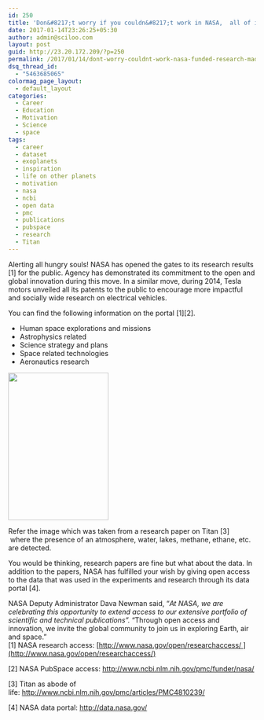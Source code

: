 ```yaml
---
id: 250
title: 'Don&#8217;t worry if you couldn&#8217;t work in NASA,  all of its funded research made public now'
date: 2017-01-14T23:26:25+05:30
author: admin@sciloo.com
layout: post
guid: http://23.20.172.209/?p=250
permalink: /2017/01/14/dont-worry-couldnt-work-nasa-funded-research-made-public-now/
dsq_thread_id:
  - "5463685065"
colormag_page_layout:
  - default_layout
categories:
  - Career
  - Education
  - Motivation
  - Science
  - space
tags:
  - career
  - dataset
  - exoplanets
  - inspiration
  - life on other planets
  - motivation
  - nasa
  - ncbi
  - open data
  - pmc
  - publications
  - pubspace
  - research
  - Titan
---
```

Alerting all hungry souls! NASA has opened the gates to its research results [1] for the public. Agency has demonstrated its commitment to the open and global innovation during this move. In a similar move, during 2014, Tesla motors unveiled all its patents to the public to encourage more impactful and socially wide research on electrical vehicles.

You can find the following information on the portal \[1\]\[2\].

  * Human space explorations and missions
  * Astrophysics related
  * Science strategy and plans
  * Space related technologies
  * Aeronautics research

<img loading="lazy" class="size-medium wp-image-283 alignleft" src="http://www.sciloo.com/wp-content/uploads/2017/01/Titan-1-204x300.png" alt="" width="204" height="300" /> 

Refer the image which was taken from a research paper on Titan [3]  where the presence of an atmosphere, water, lakes, methane, ethane, etc. are detected.

You would be thinking, research papers are fine but what about the data. In addition to the papers, NASA has fulfilled your wish by giving open access to the data that was used in the experiments and research through its data portal [4].

NASA Deputy Administrator Dava Newman said, &#8220;_At NASA, we are celebrating this opportunity to extend access to our extensive portfolio of scientific and technical publications&#8221;._ &#8220;Through open access and innovation, we invite the global community to join us in exploring Earth, air and space.&#8221;  
[1] NASA research access: [http://www.nasa.gov/open/researchaccess/ ](http://www.nasa.gov/open/researchaccess/)

[2] NASA PubSpace access: <http://www.ncbi.nlm.nih.gov/pmc/funder/nasa/>

[3] Titan as abode of life: <http://www.ncbi.nlm.nih.gov/pmc/articles/PMC4810239/>

[4] NASA data portal: <http://data.nasa.gov/>